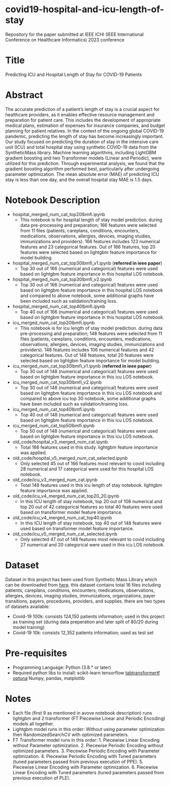 # covid19-hospital-and-icu-length-of-stay

Repository for the paper submitted at IEEE ICHI (IEEE International Conference on Healthcare Informatics) 2023 conference


# Title
Predicting ICU and Hospital Length of Stay for COVID-19 Patients

# Abstract
The accurate prediction of a patient’s length of stay is a crucial aspect for healthcare providers, as it enables effective resource management and preparation for patient care. This includes the development of appropriate medical plans, estimation of expenses for insurance companies, and budget planning for patient relatives. In the context of the ongoing global COVID-19 pandemic, predicting the length of stay has become increasingly important. Our study focused on predicting the duration of stay in the intensive care unit (ICU) and total hospital stay using synthetic COVID-19 data from the SyntheticMass library. Machine learning algorithms, including LightGBM gradient boosting and two Transformer models (Linear and Periodic), were utilized for this prediction. Through experimental analysis, we found that the gradient boosting algorithm performed best, particularly after undergoing parameter optimization. The mean absolute error (MAE) of predicting ICU stay is less than one day, and the overall hospital stay MAE is 1.5 days.

# Notebook Description

- hospital_merged_num_cat_top20lbmfi.ipynb
	- This notebook is for hospital length of stay model prediction. during data pre-processing and preparation; 166 features were selected from 11 files (patients, careplans, conditions, encounters, medications, observations, allergies, devices, imaging studies, immunizations and providers). 166 features includes 123 numerical features and 23 categorical features. Out of 166 features, top 20 features were selected based on lightgbm feature importance for model building. 
- hospital_merged_num_cat_top30lbmfi_v1.ipynb (**referred in ieee paper**)
	- Top 30 out of 166 (numerical and categorical) features were used based on lightgbm feature importance in this hospital LOS notebook.
- hospital_merged_num_cat_top30lbmfi_v2.ipynb
	- Top 30 out of 166 (numerical and categorical) features were used based on lightgbm feature importance in this hospital LOS notebook and compared to above notebook, some additional graphs have been included such as validation/training loss.
- hospital_merged_num_cat_top40lbmfi.ipynb
	- Top 40 out of 166 (numerical and categorical) features were used based on lightgbm feature importance in this hospital LOS notebook.
- icu_merged_num_cat_top20lbmfi.ipynb
	- This notebook is for icu length of stay model prediction. during data pre-processing and preparation; 148 features were selected from 11 files (patients, careplans, conditions, encounters, medications, observations, allergies, devices, imaging studies, immunizations and providers). 148 features includes 106 numerical features and 42 categorical features. Out of 148 features, total 20 features were selected based on lightgbm feature importance for model building. 
- icu_merged_num_cat_top30lbmfi_v1.ipynb (**referred in ieee paper**)
	- Top 30 out of 148 (numerical and categorical) features were used based on lightgbm feature importance in this icu LOS notebook.
- icu_merged_num_cat_top30lbmfi_v2.ipynb
	- Top 30 out of 148 (numerical and categorical) features were used based on lightgbm feature importance in this icu LOS notebook and compared to above icu top 30 notebook, some additional graphs have been included such as validation/training loss. 
- icu_merged_num_cat_top40lbmfi.ipynb
	- Top 40 out of 148 (numerical and categorical) features were used based on lightgbm feature importance in this icu LOS notebook.
- icu_merged_num_cat_top50lbmfi.ipynb
	- Top 50 out of 148 (numerical and categorical) features were used based on lightgbm feature importance in this icu LOS notebook.
- old_code/hospital_v3_merged_num_cat.ipynb
	- Total 166 features used in this study. lightgbm feature importance was applied.
- old_code/hospital_v5_merged_num_cat_selected.ipynb
	- Only selected 45 out of 166 features most relevant to covid including 28 numerical and 17 categorical were used for this hospital LOS notebook.
- old_code/icu_v3_merged_num_cat.ipynb
	- Total 148 features used in this icu length of stay notebook. lightgbm feature importance was applied.
- old_code/icu_v4_merged_num_cat_top20_20.ipynb
	- In this ICU length of stay notebook, top 20 out of 106 numerical and top 20 out of 42 categorical features so total 40 features were used based on transformer model feature importance. 
- old_code/icu_v4_merged_num_cat_top40.ipynb
	- In this ICU length of stay notebook, top 40 out of 148 features were used based on transformer model feature importance. 
- old_code/icu_v5_merged_num_cat_selected.ipynb
	- Only selected 47 out of 148 features most relevant to covid including 27 numerical and 20 categorical were used in this icu LOS notebook.


# Dataset

Dataset in this project has been used from Synthetic Mass Library which can be downloaded from [here](https://synthea.mitre.org/downloads). this dataset contains total 16 files including patients, careplans, conditions, encounters, medications, observations, allergies, devices, imaging studies, immunizations, organizations, payer transitions, payers, procedures, providers, and supplies. there are two types of datasets available: 

- Covid-19 100k: consists 124,150 patients information; used in this project as training set (during data preperation and later split of 80/20 during model training)
- Covid-19 10k: consists 12,352 patients information; used as test set

# Pre-requisites

- Programming Language: Python (3.8.* or later)
- Required python libs to install:
		scikit-learn
		tensorflow
		[tabtransformertf](https://github.com/aruberts/TabTransformerTF)
		[optuna](https://optuna.org/)
		Numpy, pandas, matplotlib
	
# Notes 
- Each file (first 9 as mentioned in avove notebook description) runs lightgbm and 2 transformer (FT Piecewise Linear and Periodic Encoding) models all together.
- Lightgbm model runs in this order: 
		Without using parameter optimization then 
		RandomizedSearchCV with optimized parameters.
- FT Transformer model runs in this order: 
		1. Piecewise Linear Encoding without Parameter optimization. 
		2. Piecewise Periodic Encoding without optimized parameters.
		3. Piecewise Periodic Encoding with Parameter optimization.
		4. Piecewise Periodic Encoding with Tuned parameters (tuned parameters passed from previous execution of PPE).
		5. Piecewise Linear Encoding with Parameter optimization.
		6. Piecewise Linear Encoding with Tuned parameters (tuned parameters passed from previous execution of PLE).


# 
